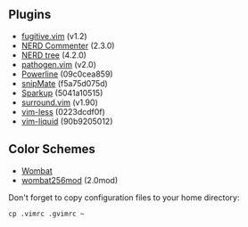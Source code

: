 Plugins
-------
- [fugitive.vim](https://github.com/tpope/vim-fugitive) (v1.2)
- [NERD Commenter](https://github.com/scrooloose/nerdcommenter) (2.3.0)
- [NERD tree](https://github.com/scrooloose/nerdtree) (4.2.0)
- [pathogen.vim](https://github.com/tpope/vim-pathogen) (v2.0)
- [Powerline](https://github.com/Lokaltog/vim-powerline) (09c0cea859)
- [snipMate](https://github.com/msanders/snipmate.vim) (f5a75d075d)
- [Sparkup](https://github.com/rstacruz/sparkup) (5041a10515)
- [surround.vim](https://github.com/tpope/vim-surround) (v1.90)
- [vim-less](https://github.com/groenewege/vim-less) (0223dcdf0f)
- [vim-liquid](https://github.com/tpope/vim-liquid) (90b9205012)

Color Schemes
-------------
- [Wombat](http://dengmao.wordpress.com/2007/01/22/vim-color-scheme-wombat/)
- [wombat256mod](http://www.vim.org/scripts/script.php?script_id=2465) (2.0mod)

Don't forget to copy configuration files to your home directory:

    cp .vimrc .gvimrc ~
